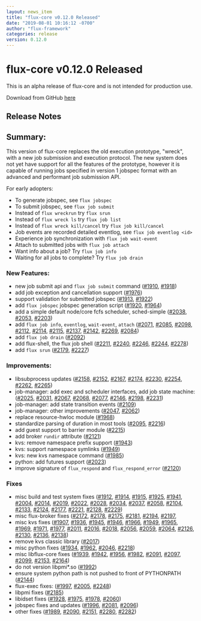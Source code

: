 ```yaml
---
layout: news_item
title: "flux-core v0.12.0 Released"
date: "2019-08-01 10:16:12 -0700"
author: "flux-framework"
categories: release
version: 0.12.0
---
```


# flux-core v0.12.0 Released

<div class="note warning">
This is an alpha release of flux-core and is not intended for production use.
</div>

Download from GitHub [here](https://github.com/flux-framework/flux-core/releases/tag/v0.12.0)

## Release Notes

## Summary:

This version of flux-core replaces the old execution prototype, "wreck",
with a new job submission and execution protocol. The new system does
not yet have support for all the features of the prototype, however it
is capable of running jobs specified in version 1 jobspec format with
an advanced and performant job submission API.

For early adopters:
 
 * To generate jobspec, see `flux jobspec`
 * To submit jobspec, see `flux job submit`
 * Instead of `flux wreckrun` try `flux srun`
 * Instead of `flux wreck ls` try `flux job list`
 * Instead of `flux wreck kill/cancel` try `flux job kill/cancel`
 * Job events are recorded detailed eventlog, see `flux job eventlog <id>`
 * Experience job synchronization with `flux job wait-event`
 * Attach to submitted jobs with `flux job attach`
 * Want info about a job? Try `flux job info`
 * Waiting for all jobs to complete? Try `flux job drain`

### New Features:

 * new job submit api and `flux job submit` command ([#1910](https://github.com/flux-framework/flux-core/issues/1910), [#1918](https://github.com/flux-framework/flux-core/issues/1918))
 * add job exception and cancellation support ([#1976](https://github.com/flux-framework/flux-core/issues/1976))
 * support validation for submitted jobspec ([#1913](https://github.com/flux-framework/flux-core/issues/1913), [#1922](https://github.com/flux-framework/flux-core/issues/1922))
 * add `flux jobspec` jobspec generation script ([#1920](https://github.com/flux-framework/flux-core/issues/1920), [#1964](https://github.com/flux-framework/flux-core/issues/1964))
 * add a simple default node/core fcfs scheduler, sched-simple
   ([#2038](https://github.com/flux-framework/flux-core/issues/2038), [#2053](https://github.com/flux-framework/flux-core/issues/2053), [#2203](https://github.com/flux-framework/flux-core/issues/2203))
 * add `flux job info`, `eventlog`, `wait-event`, `attach`
   ([#2071](https://github.com/flux-framework/flux-core/issues/2071), [#2085](https://github.com/flux-framework/flux-core/issues/2085), [#2098](https://github.com/flux-framework/flux-core/issues/2098), [#2112](https://github.com/flux-framework/flux-core/issues/2112), [#2114](https://github.com/flux-framework/flux-core/issues/2114), [#2115](https://github.com/flux-framework/flux-core/issues/2115), [#2137](https://github.com/flux-framework/flux-core/issues/2137), [#2142](https://github.com/flux-framework/flux-core/issues/2142), [#2269](https://github.com/flux-framework/flux-core/issues/2269), [#2084](https://github.com/flux-framework/flux-core/issues/2084))
 * add `flux job drain` ([#2092](https://github.com/flux-framework/flux-core/issues/2092))
 * add flux-shell, the flux job shell ([#2211](https://github.com/flux-framework/flux-core/issues/2211), [#2240](https://github.com/flux-framework/flux-core/issues/2240), [#2246](https://github.com/flux-framework/flux-core/issues/2246), [#2244](https://github.com/flux-framework/flux-core/issues/2244), [#2278](https://github.com/flux-framework/flux-core/issues/2278))
 * add `flux srun` ([#2179](https://github.com/flux-framework/flux-core/issues/2179), [#2227](https://github.com/flux-framework/flux-core/issues/2227))

### Improvements:
 
 * libsubprocess updates ([#2158](https://github.com/flux-framework/flux-core/issues/2158), [#2152](https://github.com/flux-framework/flux-core/issues/2152), [#2167](https://github.com/flux-framework/flux-core/issues/2167), [#2174](https://github.com/flux-framework/flux-core/issues/2174), [#2230](https://github.com/flux-framework/flux-core/issues/2230), [#2254](https://github.com/flux-framework/flux-core/issues/2254), [#2262](https://github.com/flux-framework/flux-core/issues/2262),
    [#2265](https://github.com/flux-framework/flux-core/issues/2265))
 * job-manager: add exec and scheduler interfaces, add job state machine:
    ([#2025](https://github.com/flux-framework/flux-core/issues/2025), [#2031](https://github.com/flux-framework/flux-core/issues/2031), [#2067](https://github.com/flux-framework/flux-core/issues/2067), [#2068](https://github.com/flux-framework/flux-core/issues/2068), [#2077](https://github.com/flux-framework/flux-core/issues/2077), [#2146](https://github.com/flux-framework/flux-core/issues/2146), [#2198](https://github.com/flux-framework/flux-core/issues/2198), [#2231](https://github.com/flux-framework/flux-core/issues/2231))
 * job-manager: add state transition events ([#2109](https://github.com/flux-framework/flux-core/issues/2109))
 * job-manager: other improvements ([#2047](https://github.com/flux-framework/flux-core/issues/2047), [#2062](https://github.com/flux-framework/flux-core/issues/2062))
 * replace resource-hwloc module ([#1968](https://github.com/flux-framework/flux-core/issues/1968))
 * standardize parsing of duration in most tools ([#2095](https://github.com/flux-framework/flux-core/issues/2095), [#2216](https://github.com/flux-framework/flux-core/issues/2216))
 * add guest support to barrier module ([#2215](https://github.com/flux-framework/flux-core/issues/2215))
 * add broker `rundir` attribute ([#2121](https://github.com/flux-framework/flux-core/issues/2121)) 
 * kvs: remove namespace prefix support ([#1943](https://github.com/flux-framework/flux-core/issues/1943))
 * kvs: support namespace symlinks ([#1949](https://github.com/flux-framework/flux-core/issues/1949))
 * kvs: new kvs namespace command ([#1985](https://github.com/flux-framework/flux-core/issues/1985))
 * python: add futures support ([#2023](https://github.com/flux-framework/flux-core/issues/2023))
 * improve signature of `flux_respond` and `flux_respond_error` ([#2120](https://github.com/flux-framework/flux-core/issues/2120))

### Fixes

 * misc build and test system fixes ([#1912](https://github.com/flux-framework/flux-core/issues/1912), [#1914](https://github.com/flux-framework/flux-core/issues/1914), [#1915](https://github.com/flux-framework/flux-core/issues/1915), [#1925](https://github.com/flux-framework/flux-core/issues/1925), [#1941](https://github.com/flux-framework/flux-core/issues/1941),
    [#2004](https://github.com/flux-framework/flux-core/issues/2004), [#2014](https://github.com/flux-framework/flux-core/issues/2014), [#2019](https://github.com/flux-framework/flux-core/issues/2019), [#2022](https://github.com/flux-framework/flux-core/issues/2022), [#2028](https://github.com/flux-framework/flux-core/issues/2028), [#2034](https://github.com/flux-framework/flux-core/issues/2034), [#2037](https://github.com/flux-framework/flux-core/issues/2037), [#2058](https://github.com/flux-framework/flux-core/issues/2058), [#2104](https://github.com/flux-framework/flux-core/issues/2104), [#2133](https://github.com/flux-framework/flux-core/issues/2133),
    [#2124](https://github.com/flux-framework/flux-core/issues/2124), [#2177](https://github.com/flux-framework/flux-core/issues/2177), [#2221](https://github.com/flux-framework/flux-core/issues/2221), [#2128](https://github.com/flux-framework/flux-core/issues/2128), [#2229](https://github.com/flux-framework/flux-core/issues/2229))
 * misc flux-broker fixes ([#2172](https://github.com/flux-framework/flux-core/issues/2172), [#2178](https://github.com/flux-framework/flux-core/issues/2178), [#2175](https://github.com/flux-framework/flux-core/issues/2175), [#2181](https://github.com/flux-framework/flux-core/issues/2181), [#2194](https://github.com/flux-framework/flux-core/issues/2194), [#2197](https://github.com/flux-framework/flux-core/issues/2197), 
 * misc kvs fixes ([#1907](https://github.com/flux-framework/flux-core/issues/1907), [#1936](https://github.com/flux-framework/flux-core/issues/1936), [#1945](https://github.com/flux-framework/flux-core/issues/1945), [#1946](https://github.com/flux-framework/flux-core/issues/1946), [#1966](https://github.com/flux-framework/flux-core/issues/1966), [#1949](https://github.com/flux-framework/flux-core/issues/1949), [#1965](https://github.com/flux-framework/flux-core/issues/1965), [#1969](https://github.com/flux-framework/flux-core/issues/1969),
    [#1971](https://github.com/flux-framework/flux-core/issues/1971), [#1977](https://github.com/flux-framework/flux-core/issues/1977), [#2011](https://github.com/flux-framework/flux-core/issues/2011), [#2016](https://github.com/flux-framework/flux-core/issues/2016), [#2018](https://github.com/flux-framework/flux-core/issues/2018), [#2056](https://github.com/flux-framework/flux-core/issues/2056), [#2059](https://github.com/flux-framework/flux-core/issues/2059), [#2064](https://github.com/flux-framework/flux-core/issues/2064), [#2126](https://github.com/flux-framework/flux-core/issues/2126), [#2130](https://github.com/flux-framework/flux-core/issues/2130),
    [#2136](https://github.com/flux-framework/flux-core/issues/2136), [#2138](https://github.com/flux-framework/flux-core/issues/2138))
 * remove kvs classic library ([#2017](https://github.com/flux-framework/flux-core/issues/2017))
 * misc python fixes ([#1934](https://github.com/flux-framework/flux-core/issues/1934), [#1962](https://github.com/flux-framework/flux-core/issues/1962), [#2046](https://github.com/flux-framework/flux-core/issues/2046), [#2218](https://github.com/flux-framework/flux-core/issues/2218))
 * misc libflux-core fixes ([#1939](https://github.com/flux-framework/flux-core/issues/1939), [#1942](https://github.com/flux-framework/flux-core/issues/1942), [#1956](https://github.com/flux-framework/flux-core/issues/1956), [#1982](https://github.com/flux-framework/flux-core/issues/1982), [#2091](https://github.com/flux-framework/flux-core/issues/2091), [#2097](https://github.com/flux-framework/flux-core/issues/2097), [#2099](https://github.com/flux-framework/flux-core/issues/2099),
    [#2153](https://github.com/flux-framework/flux-core/issues/2153), [#2164](https://github.com/flux-framework/flux-core/issues/2164))
 * do not version libpmi*.so ([#1992](https://github.com/flux-framework/flux-core/issues/1992))
 * ensure system python path is not pushed to front of PYTHONPATH ([#2144](https://github.com/flux-framework/flux-core/issues/2144))
 * flux-exec fixes: ([#1997](https://github.com/flux-framework/flux-core/issues/1997), [#2005](https://github.com/flux-framework/flux-core/issues/2005), [#2248](https://github.com/flux-framework/flux-core/issues/2248))
 * libpmi fixes ([#2185](https://github.com/flux-framework/flux-core/issues/2185))
 * libidset fixes ([#1928](https://github.com/flux-framework/flux-core/issues/1928), [#1975](https://github.com/flux-framework/flux-core/issues/1975), [#1978](https://github.com/flux-framework/flux-core/issues/1978), [#2060](https://github.com/flux-framework/flux-core/issues/2060))
 * jobspec fixes and updates ([#1996](https://github.com/flux-framework/flux-core/issues/1996), [#2081](https://github.com/flux-framework/flux-core/issues/2081), [#2096](https://github.com/flux-framework/flux-core/issues/2096))
 * other fixes ([#1989](https://github.com/flux-framework/flux-core/issues/1989), [#2090](https://github.com/flux-framework/flux-core/issues/2090), [#2151](https://github.com/flux-framework/flux-core/issues/2151), [#2280](https://github.com/flux-framework/flux-core/issues/2280), [#2282](https://github.com/flux-framework/flux-core/issues/2282))

 

